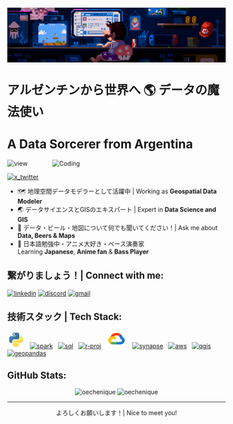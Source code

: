 ![MasterHead](https://github.com/oechenique/oechenique/blob/main/data/mario_banner.gif)

# アルゼンチンから世界へ 🌎 データの魔法使い
# A Data Sorcerer from Argentina

<img align="right" alt="Coding" width="400" src="https://64.media.tumblr.com/ba114d240ed9d19e927a725cc599b038/tumblr_o8ol0qfp3d1r4gsiio1_1280.gifv">

<p><img src="https://komarev.com/ghpvc/?username=oechenique&label=訪問者数&color=0e75b6&style=flat" alt="view" style="width: 10%;"/></p>
<p><a href="https://twitter.com/gastonechenique" target="blank"><img src="https://img.shields.io/twitter/follow/gastonechenique?logo=x&style=for-the-badge" alt="x_twitter" style="width: 20%;" /></a></p>

- 🗺️ 地理空間データモデラーとして活躍中 | Working as **Geospatial Data Modeler**
- 🌏 データサイエンスとGISのエキスパート | Expert in **Data Science and GIS**
- 🍺 データ・ビール・地図について何でも聞いてください！| Ask me about **Data, Beers & Maps**
- 🎌 日本語勉強中・アニメ大好き・ベース演奏家  
  Learning **Japanese**, **Anime fan** & **Bass Player**

## 繋がりましょう！| Connect with me:

<p align="left">
<a href="https://linkedin.com/in/gaston-echenique" target="blank"><img align="center" src="https://raw.githubusercontent.com/rahuldkjain/github-profile-readme-generator/master/src/images/icons/Social/linked-in-alt.svg" alt="linkedin" height="30" width="40" /></a>
<a href="https://discord.com/channels/@gastonechenique" target="blank"><img align="center" src="https://static.vecteezy.com/system/resources/previews/018/930/718/original/discord-logo-discord-icon-transparent-free-png.png" alt="discord" height="60" width="60"/></a>
<a href="mailto:gastonechenique@gmail.com" target="_blank"><img align="center" src="https://cdn.freelogovectors.net/wp-content/uploads/2023/04/new_gmail_logo-freelogovectors.net_.png" alt="gmail" height="60" width="120"/></a>
</p>

## 技術スタック | Tech Stack:

<p align="left"> 
<a href="https://www.python.org" target="_blank" rel="noreferrer"> <img src="https://raw.githubusercontent.com/devicons/devicon/master/icons/python/python-original.svg" alt="python" width="40" height="40"/></a>
&#160;
<a href="https://spark.apache.org/" target="_blank" rel="noreferrer"> <img src="https://upload.wikimedia.org/wikipedia/commons/f/f3/Apache_Spark_logo.svg" alt="spark" width="80" height="40"/></a>
&#160;
<a href="https://en.wikipedia.org/wiki/SQL" target="_blank" rel="noreferrer"> <img src="https://upload.wikimedia.org/wikipedia/commons/8/87/Sql_data_base_with_logo.png" alt="sql" width="90" height="40"/></a>
&#160;
<a href="https://www.r-project.org/" target="_blank" rel="noreferrer"> <img src="https://www.r-project.org/Rlogo.png" alt="r-proj" width="50" height="40"/></a>
&#160;
<a href="https://cloud.google.com" target="_blank" rel="noreferrer"> <img src="https://github.com/oechenique/oechenique/blob/main/data/icons8-google-cloud-48.png" alt="gcp" width="48" height="42"/></a>
&#160;
<a href="https://azure.microsoft.com/en-us/products/synapse-analytics/" target="_blank" rel="noreferrer"> <img src="https://4.bp.blogspot.com/-94Ztma98Myk/XqSCbZgL9lI/AAAAAAAAGcM/cnPtvLH5bWsfVT26R0HXgtUuy9VK57S4ACLcBGAsYHQ/s1600/AzureSynapseAnalytics.png" alt="synapse" width="35" height="40"/></a>
&#160;
<a href="https://aws.amazon.com/" target="_blank" rel="noreferrer"> <img src="https://upload.wikimedia.org/wikipedia/commons/9/93/Amazon_Web_Services_Logo.svg" alt="aws" width="55" height="30"/></a>
&#160;
<a href="https://www.qgis.org" target="_blank" rel="noreferrer"> <img src="https://i0.wp.com/blog.qgis.org/wp-content/uploads/2016/12/qgis-logo_anita02.png?w=1400&h=&ssl=1" alt="qgis" width="90" height="40"/></a>
&#160;
<a href="https://geopandas.org/en/stable/" target="_blank" rel="noreferrer"> <img src="https://geopandas.org/en/stable/_static/geopandas_logo_web.svg" alt="geopandas" width="120" height="40"/></a>
</p>

## GitHub Stats:

<div align="center">
  <img src="https://github-readme-stats.vercel.app/api?username=oechenique&show_icons=true&locale=en" alt="oechenique" width="400" />
  <img src="https://github-readme-streak-stats.herokuapp.com/?user=oechenique" alt="oechenique" width="420" />
</div>

---
<p align="center">
よろしくお願いします！| Nice to meet you!
</p>
